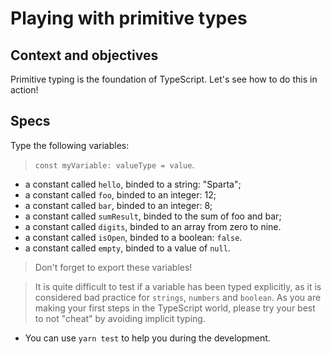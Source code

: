 # Playing with primitive types

## Context and objectives

Primitive typing is the foundation of TypeScript. Let's see how to do this in action!

## Specs

Type the following variables:

> `const myVariable: valueType = value`.

- a constant called `hello`, binded to a string: "Sparta";
- a constant called `foo`, binded to an integer: 12;
- a constant called `bar`, binded to an integer: 8;
- a constant called `sumResult`, binded to the sum of foo and bar;
- a constant called `digits`, binded to an array from zero to nine.
- a constant called `isOpen`, binded to a boolean: `false`.
- a constant called `empty`, binded to a value of `null`.

> Don't forget to export these variables!

> It is quite difficult to test if a variable has been typed explicitly, as it is considered bad practice for `strings`, `numbers` and `boolean`. As you are making your first steps in the TypeScript world, please try your best to not "cheat" by avoiding implicit typing.

- You can use `yarn test` to help you during the development.
